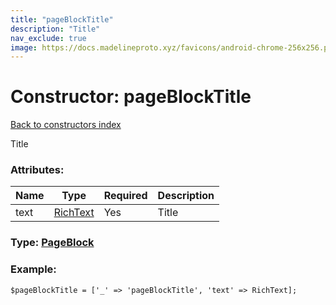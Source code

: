 ```yaml
---
title: "pageBlockTitle"
description: "Title"
nav_exclude: true
image: https://docs.madelineproto.xyz/favicons/android-chrome-256x256.png
---
```

# Constructor: pageBlockTitle  
[Back to constructors index](/API_docs/constructors/index.html)



Title

### Attributes:

| Name     |    Type       | Required | Description |
|----------|---------------|----------|-------------|
|text|[RichText](/API_docs/types/RichText.html) | Yes|Title|



### Type: [PageBlock](/API_docs/types/PageBlock.html)


### Example:

```
$pageBlockTitle = ['_' => 'pageBlockTitle', 'text' => RichText];
```  
